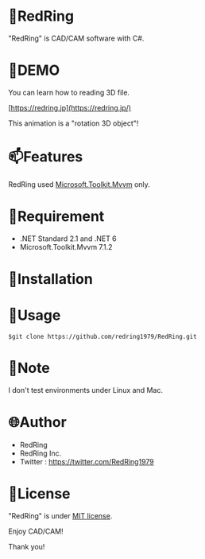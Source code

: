 # &#x1F9F0;RedRing
"RedRing" is CAD/CAM software with C#.

# :art:DEMO

You can learn how to reading 3D file.

[https://redring.jp](https://redring.jp/)

This animation is a "rotation 3D object"!

# :mailbox:Features

RedRing used [Microsoft.Toolkit.Mvvm](https://www.nuget.org/packages/Microsoft.Toolkit.Mvvm) only.

# :rocket:Requirement

* .NET Standard 2.1 and .NET 6
* Microsoft.Toolkit.Mvvm 7.1.2

# :office:Installation

# :construction:Usage

`$git clone https://github.com/redring1979/RedRing.git`
# :memo:Note

I don't test environments under Linux and Mac.

# :globe_with_meridians:Author

* RedRing
* RedRing Inc.
* Twitter : https://twitter.com/RedRing1979

# :notebook:License

"RedRing" is under [MIT license](https://en.wikipedia.org/wiki/MIT_License).

Enjoy CAD/CAM!

Thank you!
